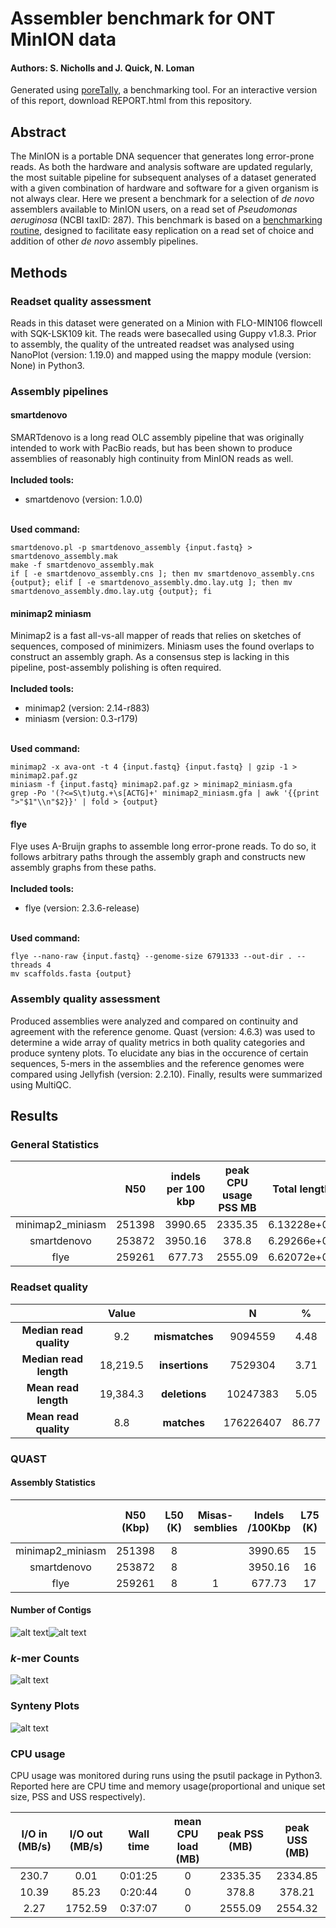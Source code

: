 # Assembler benchmark for ONT MinION data
#### Authors: S. Nicholls and J. Quick, N. Loman
Generated using [poreTally](https://github.com/cvdelannoy/poreTally), a benchmarking tool. For an interactive version of this report, download REPORT.html from this repository.

<h2>Abstract</h2>The MinION is a portable DNA sequencer that generates long error-prone reads. As both the hardware and analysis software are updated regularly, the most suitable pipeline for subsequent analyses of a dataset generated with a given combination of hardware and software for a given organism is not always clear. Here we present a benchmark for a selection of <i>de novo</i> assemblers available to MinION users, on a read set of <i>Pseudomonas aeruginosa</i> (NCBI taxID: 287). This benchmark is based on a <a href=\>benchmarking routine</a>, designed to facilitate easy replication on a read set of choice and addition of other <i>de novo</i> assembly pipelines.<h2>Methods</h2><h3>Readset quality assessment</h3>Reads in this dataset were generated on a Minion with FLO-MIN106 flowcell with SQK-LSK109 kit. The reads were basecalled using Guppy v1.8.3. Prior to assembly, the quality of the untreated readset was analysed using NanoPlot (version: 1.19.0) and mapped using the mappy module (version: None) in Python3.<h3>Assembly pipelines</h3><h4>smartdenovo</h4>SMARTdenovo is a long read OLC assembly pipeline that was originally intended to work with PacBio reads, but has been shown to produce assemblies of reasonably high continuity from MinION reads as well.<br>&zwnj;<br>&zwnj;<b>Included tools:</b><ul><li>smartdenovo (version: 1.0.0) </li></ul><br>&zwnj;<b>Used command:</b><pre><code>smartdenovo.pl -p smartdenovo_assembly {input.fastq} > smartdenovo_assembly.mak
make -f smartdenovo_assembly.mak
if [ -e smartdenovo_assembly.cns ]; then mv smartdenovo_assembly.cns {output}; elif [ -e smartdenovo_assembly.dmo.lay.utg ]; then mv smartdenovo_assembly.dmo.lay.utg {output}; fi
</code></pre><h4>minimap2 miniasm</h4>Minimap2 is a fast all-vs-all mapper of reads that relies on sketches of sequences, composed of minimizers. Miniasm uses the found overlaps to construct an assembly graph. As a consensus step is lacking in this pipeline, post-assembly polishing is often required.<br>&zwnj;<br>&zwnj;<b>Included tools:</b><ul><li>minimap2 (version: 2.14-r883) </li><li>miniasm (version: 0.3-r179) </li></ul><br>&zwnj;<b>Used command:</b><pre><code>minimap2 -x ava-ont -t 4 {input.fastq} {input.fastq} | gzip -1 > minimap2.paf.gz
miniasm -f {input.fastq} minimap2.paf.gz > minimap2_miniasm.gfa
grep -Po '(?<=S\t)utg.+\s[ACTG]+' minimap2_miniasm.gfa | awk '{{print ">"$1"\\n"$2}}' | fold > {output}
</code></pre><h4>flye</h4>Flye uses A-Bruijn graphs to assemble long error-prone reads. To do so, it follows arbitrary paths through the assembly graph and constructs new assembly graphs from these paths.<br>&zwnj;<br>&zwnj;<b>Included tools:</b><ul><li>flye (version: 2.3.6-release) </li></ul><br>&zwnj;<b>Used command:</b><pre><code>flye --nano-raw {input.fastq} --genome-size 6791333 --out-dir . --threads 4
mv scaffolds.fasta {output}
</code></pre><h3>Assembly quality assessment</h3>Produced assemblies were analyzed and compared on continuity and agreement with the reference genome. Quast (version: 4.6.3) was used to determine a wide array of quality metrics in both quality categories and produce synteny plots. To elucidate any bias in the occurence of certain sequences, 5-mers in the assemblies and the reference genomes were compared using Jellyfish (version: 2.2.10). Finally, results were summarized using MultiQC.<h2>Results</h2><h3>General Statistics</h3><table>
<thead>
<tr><th style="text-align: center;">                </th><th style="text-align: center;"> N50  </th><th style="text-align: center;"> indels per 100 kbp </th><th style="text-align: center;"> peak CPU usage PSS MB </th><th style="text-align: center;"> Total length </th><th style="text-align: center;"> Genome fraction </th><th style="text-align: center;"> Wall time </th><th style="text-align: center;"> mismatches per 100 kbp </th></tr>
</thead>
<tbody>
<tr><td style="text-align: center;">minimap2_miniasm</td><td style="text-align: center;">251398</td><td style="text-align: center;">      3990.65       </td><td style="text-align: center;">        2335.35        </td><td style="text-align: center;"> 6.13228e+06  </td><td style="text-align: center;">     12.822      </td><td style="text-align: center;">  0:01:25  </td><td style="text-align: center;">        3758.34         </td></tr>
<tr><td style="text-align: center;">  smartdenovo   </td><td style="text-align: center;">253872</td><td style="text-align: center;">      3950.16       </td><td style="text-align: center;">         378.8         </td><td style="text-align: center;"> 6.29266e+06  </td><td style="text-align: center;">     19.013      </td><td style="text-align: center;">  0:20:44  </td><td style="text-align: center;">        3838.18         </td></tr>
<tr><td style="text-align: center;">      flye      </td><td style="text-align: center;">259261</td><td style="text-align: center;">       677.73       </td><td style="text-align: center;">        2555.09        </td><td style="text-align: center;"> 6.62072e+06  </td><td style="text-align: center;">     95.845      </td><td style="text-align: center;">  0:37:07  </td><td style="text-align: center;">         132.84         </td></tr>
</tbody>
</table><h3>Readset quality</h3>
<table>
<thead>
<tr><th style="text-align: center;">                          </th><th style="text-align: center;"> Value  </th><th style="text-align: center;">                 </th><th style="text-align: center;">    N    </th><th style="text-align: center;">  %  </th></tr>
</thead>
<tbody>
<tr><td style="text-align: center;"><b>Median read quality</b></td><td style="text-align: center;">  9.2   </td><td style="text-align: center;"><b>mismatches</b></td><td style="text-align: center;"> 9094559 </td><td style="text-align: center;">4.48 </td></tr>
<tr><td style="text-align: center;"><b>Median read length</b> </td><td style="text-align: center;">18,219.5</td><td style="text-align: center;"><b>insertions</b></td><td style="text-align: center;"> 7529304 </td><td style="text-align: center;">3.71 </td></tr>
<tr><td style="text-align: center;"> <b>Mean read length</b>  </td><td style="text-align: center;">19,384.3</td><td style="text-align: center;"><b>deletions</b> </td><td style="text-align: center;">10247383 </td><td style="text-align: center;">5.05 </td></tr>
<tr><td style="text-align: center;"> <b>Mean read quality</b> </td><td style="text-align: center;">  8.8   </td><td style="text-align: center;"> <b>matches</b>  </td><td style="text-align: center;">176226407</td><td style="text-align: center;">86.77</td></tr>
</tbody>
</table><h3>QUAST</h3><h4>Assembly Statistics</h4><table>
<thead>
<tr><th style="text-align: center;">                </th><th style="text-align: center;"> N50 (Kbp) </th><th style="text-align: center;"> L50 (K) </th><th style="text-align: center;"> Misas- semblies </th><th style="text-align: center;"> Indels /100Kbp </th><th style="text-align: center;"> L75 (K) </th><th style="text-align: center;"> Mismatches /100Kbp </th><th style="text-align: center;"> Length (Mbp) </th><th style="text-align: center;"> Largest contig (Kbp) </th><th style="text-align: center;"> N75 (Kbp) </th><th style="text-align: center;"> Genome Fraction </th></tr>
</thead>
<tbody>
<tr><td style="text-align: center;">minimap2_miniasm</td><td style="text-align: center;">  251398   </td><td style="text-align: center;">    8    </td><td style="text-align: center;">                 </td><td style="text-align: center;">    3990.65     </td><td style="text-align: center;">   15    </td><td style="text-align: center;">      3758.34       </td><td style="text-align: center;"> 6.13228e+06  </td><td style="text-align: center;">        830455        </td><td style="text-align: center;">  168381   </td><td style="text-align: center;">     12.822      </td></tr>
<tr><td style="text-align: center;">  smartdenovo   </td><td style="text-align: center;">  253872   </td><td style="text-align: center;">    8    </td><td style="text-align: center;">                 </td><td style="text-align: center;">    3950.16     </td><td style="text-align: center;">   16    </td><td style="text-align: center;">      3838.18       </td><td style="text-align: center;"> 6.29266e+06  </td><td style="text-align: center;">        838434        </td><td style="text-align: center;">  118621   </td><td style="text-align: center;">     19.013      </td></tr>
<tr><td style="text-align: center;">      flye      </td><td style="text-align: center;">  259261   </td><td style="text-align: center;">    8    </td><td style="text-align: center;">        1        </td><td style="text-align: center;">     677.73     </td><td style="text-align: center;">   17    </td><td style="text-align: center;">       132.84       </td><td style="text-align: center;"> 6.62072e+06  </td><td style="text-align: center;">        850194        </td><td style="text-align: center;">  121891   </td><td style="text-align: center;">     95.845      </td></tr>
</tbody>
</table><h4>Number of Contigs</h4>

![alt text](multiqc_report/multiqc_plots/png/mqc_quast_num_contigs_1.png "contig numbers")![alt text](multiqc_report/multiqc_plots/png/mqc_quast_num_contigs_1_pc.png "contig percentages")<h3> <i>k</i>-mer Counts</h3>

![alt text](multiqc_report/multiqc_plots/png/mqc_jellyfish_kmer_scatterplot.png "kmer plots")<h3> Synteny Plots</h3>

![alt text](multiqc_report/multiqc_plots/png/mqc_mummerplot.png "synteny plots")<h3>CPU usage</h3>

CPU usage was monitored during runs using the psutil package in Python3. Reported here are CPU time and memory usage(proportional and unique set size, PSS and USS respectively).<table>
<thead>
<tr><th style="text-align: center;"> I/O in (MB/s) </th><th style="text-align: center;"> I/O out (MB/s) </th><th style="text-align: center;"> Wall time </th><th style="text-align: center;"> mean CPU load (MB) </th><th style="text-align: center;"> peak PSS (MB) </th><th style="text-align: center;"> peak USS (MB) </th></tr>
</thead>
<tbody>
<tr><td style="text-align: center;">     230.7     </td><td style="text-align: center;">      0.01      </td><td style="text-align: center;">  0:01:25  </td><td style="text-align: center;">         0          </td><td style="text-align: center;">    2335.35    </td><td style="text-align: center;">    2334.85    </td></tr>
<tr><td style="text-align: center;">     10.39     </td><td style="text-align: center;">     85.23      </td><td style="text-align: center;">  0:20:44  </td><td style="text-align: center;">         0          </td><td style="text-align: center;">     378.8     </td><td style="text-align: center;">    378.21     </td></tr>
<tr><td style="text-align: center;">     2.27      </td><td style="text-align: center;">    1752.59     </td><td style="text-align: center;">  0:37:07  </td><td style="text-align: center;">         0          </td><td style="text-align: center;">    2555.09    </td><td style="text-align: center;">    2554.32    </td></tr>
</tbody>
</table>